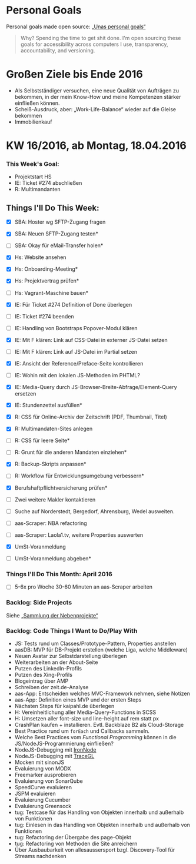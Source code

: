 Personal Goals
==============

Personal goals made open source: [„Unas personal goals“](http://una.im/personal-goals-guide/#=%81)
> Why? Spending the time to get shit done. I'm open sourcing these goals for accessibility across computers I use, transparency, accountability, and versioning.

# Großen Ziele bis Ende 2016
* Als Selbstständiger versuchen, eine neue Qualität von Aufträgen zu bekommen, in der mein Know-How und meine Kompetenzen stärker einfließen können.
* Scheiß-Ausdruck, aber: „Work-Life-Balance“ wieder auf die Gleise bekommen
* Immobilienkauf


# KW 16/2016, ab Montag, 18.04.2016


### This Week's Goal: 
* Projektstart HS
* IE: Ticket #274 abschließen
* R: Multimandanten



## Things I'll Do This Week:
- [x] SBA: Hoster wg SFTP-Zugang fragen
- [x] SBA: Neuen SFTP-Zugang testen*
- [ ] SBA: Okay für eMail-Transfer holen*
- [x] Hs: Website ansehen
- [x] Hs: Onboarding-Meeting*
- [x] Hs: Projektvertrag prüfen*
- [ ] Hs: Vagrant-Maschine bauen*
- [x] IE: Für Ticket #274 Definition of Done überlegen
- [ ] IE: Ticket #274 beenden
- [ ] IE: Handling von Bootstraps Popover-Modul klären
- [x] IE: Mit F klären: Link auf CSS-Datei in externer JS-Datei setzen
- [ ] IE: Mit F klären: Link auf JS-Datei im Partial setzen
- [x] IE: Ansicht der Reference/Preface-Seite kontrollieren
- [ ] IE: Wohin mit den lokalen JS-Methoden im PHTML?
- [x] IE: Media-Query durch JS-Browser-Breite-Abfrage/Element-Query ersetzen
- [x] IE: Stundenzettel ausfüllen*
- [x] R: CSS für Online-Archiv der Zeitschrift (PDF, Thumbnail, Titel)
- [x] R: Multimandaten-Sites anlegen
- [ ] R: CSS für leere Seite*
- [ ] R: Grunt für die anderen Mandaten einziehen*
- [x] R: Backup-Skripts anpassen*
- [ ] R: Workflow für Entwicklungsumgebung verbessern*
- [x] Berufshaftpflichtversicherung prüfen*
- [ ] Zwei weitere Makler kontaktieren
- [ ] Suche auf Norderstedt, Bergedorf, Ahrensburg, Wedel ausweiten.
- [ ] aas-Scraper: NBA refactoring
- [ ] aas-Scraper: Laola1.tv, weitere Properties auswerten
- [x] UmSt-Voranmeldung
- [ ] UmSt-Voranmeldung abgeben*



### Things I'll Do This Month: April 2016
- [ ] 5-6x pro Woche 30-60 Minuten an aas-Scraper arbeiten


### Backlog: Side Projects
Siehe [„Sammlung der Nebenprojekte“](~/Sites/dogfood-personal-goal/recources/pet-projects.md)


### Backlog: Code Things I Want to Do/Play With
* JS: Tests rund um Classes/Prototype-Pattern, Properties anstellen
* aasDB: MVP für DB-Projekt erstellen (welche Liga, welche Middleware)
* Neuen Avatar zur Selbstdarstellung überlegen
* Weiterarbeiten an der About-Seite
* Putzen des LinkedIn-Profils
* Putzen des Xing-Profils
* Blogeintrag über AMP
* Schreiben der zeit.de-Analyse
* aas-App: Entscheiden welches MVC-Framework nehmen, siehe Notizen
* aas-App: Definition eines MVP und der ersten Steps
* Nächsten Steps für kaipahl.de überlegen
* H: Vereinheitlichung aller Media-Query-Functions in SCSS
* H: Umsetzen aller font-size und line-height auf rem statt px
* CrashPlan kaufen + installieren. Evtl. Backblaze B2 als Cloud-Storage
* Best Practice rund um `forEach` und Callbacks sammeln.
* Welche Best Practices vom _Functional Programming_ können in die JS/NodeJS-Programmierung einfließen?
* NodeJS-Debugging mit [IronNode](http://s-a.github.io/iron-node/)
* NodeJS-Debugging mit [TraceGL](https://github.com/traceglMPL/tracegl)
* Mocken mit sinonJS
* Evaluierung von MODX
* Freemarker ausprobieren
* Evaluierung von SonarQube
* SpeedCurve evaluieren
* JSPM evaluieren
* Evaluierung Cucumber
* Evaluierung Greensock
* tug: Testcase für das Handling von Objekten innerhalb und außerhalb von Funktionen
* tug: Einlesen in das Handling von Objekten innerhalb und außerhalb von Funktionen
* tug: Refactoring der Übergabe des page-Objekt
* tug: Refactoring von Methoden die Site anreichern
* Über Ausbaubarkeit von allesaussersport bzgl. Discovery-Tool für Streams nachdenken


